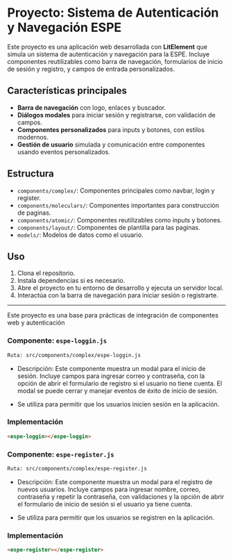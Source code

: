 # Proyecto: Sistema de Autenticación y Navegación ESPE

Este proyecto es una aplicación web desarrollada con **LitElement** que simula un sistema de autenticación y navegación para la ESPE. Incluye componentes reutilizables como barra de navegación, formularios de inicio de sesión y registro, y campos de entrada personalizados.

## Características principales

- **Barra de navegación** con logo, enlaces y buscador.
- **Diálogos modales** para iniciar sesión y registrarse, con validación de campos.
- **Componentes personalizados** para inputs y botones, con estilos modernos.
- **Gestión de usuario** simulada y comunicación entre componentes usando eventos personalizados.

## Estructura

- `components/complex/`: Componentes principales como navbar, login y register.
- `components/moleculars/`: Componentes importantes para construcción de paginas.
- `components/atomic/`: Componentes reutilizables como inputs y botones.
- `components/layout/`: Componentes de plantilla para las paginas.
- `models/`: Modelos de datos como el usuario.

## Uso

1. Clona el repositorio.
2. Instala dependencias si es necesario.
3. Abre el proyecto en tu entorno de desarrollo y ejecuta un servidor local.
4. Interactúa con la barra de navegación para iniciar sesión o registrarte.

---

Este proyecto es una base para prácticas de integración de componentes web y autenticación

### Componente: `espe-loggin.js`

```bash 
Ruta: src/components/complex/espe-loggin.js
```

- Descripción: Este componente muestra un modal para el inicio de sesión. Incluye campos para ingresar correo y contraseña, con la opción de abrir el formulario de registro si el usuario no tiene cuenta. El modal se puede cerrar y manejar eventos de éxito de inicio de sesión.

- Se utiliza para permitir que los usuarios inicien sesión en la aplicación.
  
### Implementación

```html
<espe-loggin></espe-loggin>
```


### Componente: `espe-register.js`

```bash 
Ruta: src/components/complex/espe-register.js
```

- Descripción: Este componente muestra un modal para el registro de nuevos usuarios. Incluye campos para ingresar nombre, correo, contraseña y repetir la contraseña, con validaciones y la opción de abrir el formulario de inicio de sesión si el usuario ya tiene cuenta.

- Se utiliza para permitir que los usuarios se registren en la aplicación.
  
### Implementación

```html
<espe-register></espe-register>
```
